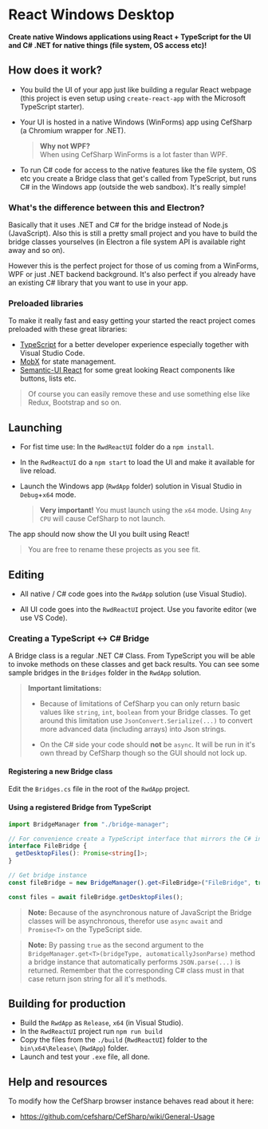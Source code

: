 # React Windows Desktop

**Create native Windows applications using React + TypeScript for the UI and C# .NET for native things (file system, OS access etc)!**

## How does it work?

* You build the UI of your app just like building a regular React webpage (this project is even setup using `create-react-app` with the Microsoft TypeScript starter).

* Your UI is hosted in a native Windows (WinForms) app using CefSharp (a Chromium wrapper for .NET).

  > **Why not WPF?**  
  > When using CefSharp WinForms is a lot faster than WPF.

* To run C# code for access to the native features like the file system, OS etc you create a Bridge class that get's called from TypeScript, but runs C# in the Windows app (outside the web sandbox). It's really simple!

### What's the difference between this and Electron?

Basically that it uses .NET and C# for the bridge instead of Node.js (JavaScript). Also this is still a pretty small project and you have to build the bridge classes yourselves (in Electron a file system API is available right away and so on).

However this is the perfect project for those of us coming from a WinForms, WPF or just .NET backend background. It's also perfect if you already have an existing C# library that you want to use in your app.

### Preloaded libraries

To make it really fast and easy getting your started the react project comes preloaded with these great libraries:

* [TypeScript](https://www.typescriptlang.org/) for a better developer experience especially together with Visual Studio Code.
* [MobX](https://mobx.js.org/) for state management.
* [Semantic-UI React](https://react.semantic-ui.com/introduction) for some great looking React components like buttons, lists etc.

> Of course you can easily remove these and use something else like Redux, Bootstrap and so on.

## Launching

* For fist time use: In the `RwdReactUI` folder do a `npm install`.

* In the `RwdReactUI` do a `npm start` to load the UI and make it available for live reload.

* Launch the Windows app (`RwdApp` folder) solution in Visual Studio in `Debug`+`x64` mode.
  > **Very important!** You must launch using the `x64` mode. Using `Any CPU` will cause CefSharp to not launch.

The app should now show the UI you built using React!

> You are free to rename these projects as you see fit.

## Editing

* All native / C# code goes into the `RwdApp` solution (use Visual Studio).

* All UI code goes into the `RwdReactUI` project. Use you favorite editor (we use VS Code).

### Creating a TypeScript <-> C# Bridge

A Bridge class is a regular .NET C# Class. From TypeScript you will be able to invoke methods on these classes and get back results. You can see some sample bridges in the `Bridges` folder in the `RwdApp` solution.

> **Important limitations:**
>
> * Because of limitations of CefSharp you can only return basic values like `string`, `int`, `boolean` from your Bridge classes. To get around this limitation use `JsonConvert.Serialize(...)` to convert more advanced data (including arrays) into Json strings.
>
> * On the C# side your code should **not** be `async`. It will be run in it's own thread by CefSharp though so the GUI should not lock up.

#### Registering a new Bridge class

Edit the `Bridges.cs` file in the root of the `RwdApp` project.

#### Using a registered Bridge from TypeScript

```ts
import BridgeManager from "./bridge-manager";

// For convenience create a TypeScript interface that mirrors the C# interface
interface FileBridge {
  getDesktopFiles(): Promise<string[]>;
}

// Get bridge instance
const fileBridge = new BridgeManager().get<FileBridge>("FileBridge", true); // true means we will automatically json parse all data returned by this class

const files = await fileBridge.getDesktopFiles();
```

> **Note:** Because of the asynchronous nature of JavaScript the Bridge classes will be asynchronous, therefor use `async` `await` and `Promise<T>` on the TypeScript side.

> **Note:** By passing `true` as the second argument to the `BridgeManager.get<T>(bridgeType, automaticallyJsonParse)` method a bridge instance that automatically performs `JSON.parse(...)` is returned. Remember that the corresponding C# class must in that case return json string for all it's methods.

## Building for production

* Build the `RwdApp` as `Release`, `x64` (in Visual Studio).
* In the `RwdReactUI` project run `npm run build`
* Copy the files from the `./build` (`RwdReactUI`) folder to the `bin\x64\Release\` (`RwdApp`) folder.
* Launch and test your `.exe` file, all done.

<!-- _Good luck!_ -->

## Help and resources

To modify how the CefSharp browser instance behaves read about it here:

* https://github.com/cefsharp/CefSharp/wiki/General-Usage
